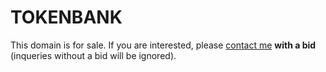 # TOKENBANK

This domain is for sale. If you are interested, please [contact me](mailto:dong77@gmail.com) **with a bid** (inqueries without a bid will be ignored).
